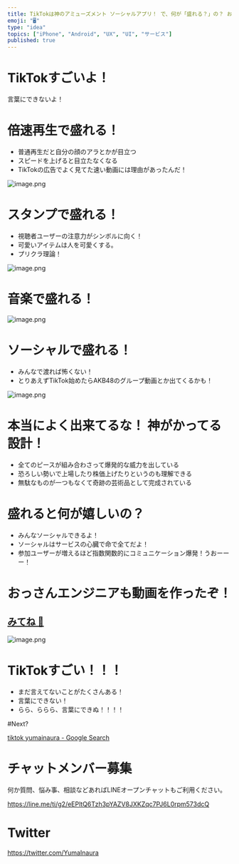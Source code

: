```yaml
---
title: TikTokは神のアミューズメント ソーシャルアプリ！ で、何が「盛れる？」の？ おっさんスマホアプリ開発者も必見。UI UX デザイン設計
emoji: "🖥"
type: "idea"
topics: ["iPhone", "Android", "UX", "UI", "サービス"]
published: true
---
```


# TikTokすごいよ！

言葉にできないよ！

# 倍速再生で盛れる！

- 普通再生だと自分の顔のアラとかが目立つ
- スピードを上げると目立たなくなる
- TikTokの広告でよく見てた速い動画には理由があったんだ！

![image.png](https://qiita-image-store.s3.amazonaws.com/0/89618/2615dab8-af9e-2b81-0c2f-dc51b9a7c7c1.png)


# スタンプで盛れる！

- 視聴者ユーザーの注意力がシンボルに向く！
- 可愛いアイテムは人を可愛くする。
- プリクラ理論！


![image.png](https://qiita-image-store.s3.amazonaws.com/0/89618/c8b2463b-e5fa-e3c1-7f3c-455453a44fbb.png)

# 音楽で盛れる！

![image.png](https://qiita-image-store.s3.amazonaws.com/0/89618/9fb610a8-f44b-f453-ad73-39b80a4a3544.png)



# ソーシャルで盛れる！

- みんなで渡れば怖くない！
- とりあえずTikTok始めたらAKB48のグループ動画とか出てくるかも！

![image.png](https://qiita-image-store.s3.amazonaws.com/0/89618/60b1cd62-2245-a086-cfb7-06cdd2d28485.png)


# 本当によく出来てるな！ 神がかってる設計！

- 全てのピースが組み合わさって爆発的な威力を出している
- 恐ろしい勢いで上場したり株価上げたりというのも理解できる
- 無駄なものが一つもなくて奇跡の芸術品として完成されている

# 盛れると何が嬉しいの？

- みんなソーシャルできるよ！
- ソーシャルはサービスの心臓で命で全てだよ！
- 参加ユーザーが増えるほど指数関数的にコミュニケーション爆発！うおーーー！


# おっさんエンジニアも動画を作ったぞ！

## [みてね 💚](https://t.tiktok.com/i18n/share/video/6629409857202031873/?region=JP&mid=6573217499922303745&u_code=d39bdb5d6bgb04&share_ab_group=0&&iid=6627275868094121729&utm_campaign=sever_share&utm_medium=iphone&app=tiktok&utm_source=twitter)


![image.png](https://qiita-image-store.s3.amazonaws.com/0/89618/da04f2a0-028d-113c-8653-e1feedc4c787.png)

# TikTokすごい！！！

- まだ言えてないことがたくさんある！
- 言葉にできない！
- らら、ららら、言葉にできぬ！！！！

#Next?

[tiktok yumainaura - Google Search](https://www.google.co.jp/search?q=tiktok+yumainaura&oq=tiktok+yumainaura&aqs=chrome..69i57j69i60l3.3593j0j7&sourceid=chrome&ie=UTF-8)








<!-- Update From Qiita API -->

# チャットメンバー募集


何か質問、悩み事、相談などあればLINEオープンチャットもご利用ください。

https://line.me/ti/g2/eEPltQ6Tzh3pYAZV8JXKZqc7PJ6L0rpm573dcQ





# Twitter


https://twitter.com/YumaInaura


<!-- Update From Qiita API -->


